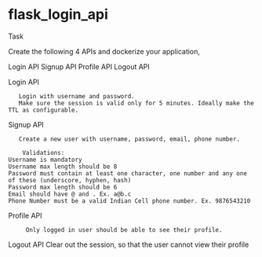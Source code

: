 # flask_login_api

Task

Create the following 4 APIs and dockerize your application, 

Login API
Signup API
Profile API
Logout API


Login API

       Login with username and password. 
       Make sure the session is valid only for 5 minutes. Ideally make the TTL as configurable.

Signup API

       Create a new user with username, password, email, phone number. 

        Validations:
 	Username is mandatory
	Username max length should be 8
	Password must contain at least one character, one number and any one of these (underscore, hyphen, hash)
	Password max length should be 6
	Email should have @ and . Ex. a@b.c
	Phone Number must be a valid Indian Cell phone number. Ex. 9876543210

Profile API

         Only logged in user should be able to see their profile. 


Logout API
Clear out the session, so that the user cannot view their profile
